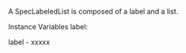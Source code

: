 A SpecLabeledList is composed of a label and a list.

Instance Variables
	label:		<String>

label
	- xxxxx
